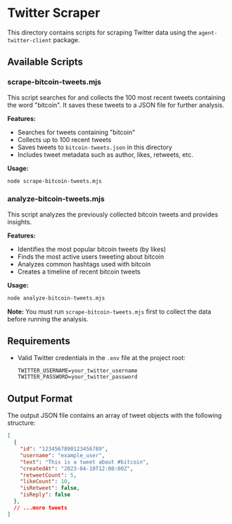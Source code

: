 # Twitter Scraper

This directory contains scripts for scraping Twitter data using the `agent-twitter-client` package.

## Available Scripts

### scrape-bitcoin-tweets.mjs

This script searches for and collects the 100 most recent tweets containing the word "bitcoin". It saves these tweets to a JSON file for further analysis.

**Features:**
- Searches for tweets containing "bitcoin"
- Collects up to 100 recent tweets
- Saves tweets to `bitcoin-tweets.json` in this directory
- Includes tweet metadata such as author, likes, retweets, etc.

**Usage:**
```bash
node scrape-bitcoin-tweets.mjs
```

### analyze-bitcoin-tweets.mjs

This script analyzes the previously collected bitcoin tweets and provides insights.

**Features:**
- Identifies the most popular bitcoin tweets (by likes)
- Finds the most active users tweeting about bitcoin
- Analyzes common hashtags used with bitcoin
- Creates a timeline of recent bitcoin tweets

**Usage:**
```bash
node analyze-bitcoin-tweets.mjs
```

**Note:** You must run `scrape-bitcoin-tweets.mjs` first to collect the data before running the analysis.

## Requirements

- Valid Twitter credentials in the `.env` file at the project root:
  ```
  TWITTER_USERNAME=your_twitter_username
  TWITTER_PASSWORD=your_twitter_password
  ```

## Output Format

The output JSON file contains an array of tweet objects with the following structure:

```json
[
  {
    "id": "1234567890123456789",
    "username": "example_user",
    "text": "This is a tweet about #bitcoin",
    "createdAt": "2023-04-10T12:00:00Z",
    "retweetCount": 5,
    "likeCount": 10,
    "isRetweet": false,
    "isReply": false
  },
  // ...more tweets
]
``` 